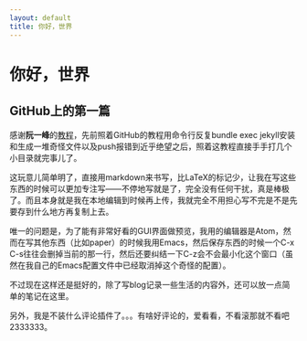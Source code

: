 ```yaml
---
layout: default
title: 你好，世界
---
```

# 你好，世界

## GitHub上的第一篇
感谢**阮一峰**的[教程](http://www.ruanyifeng.com/blog/2012/08/blogging_with_jekyll.html)，先前照着GitHub的教程用命令行反复bundle exec jekyll安装和生成一堆奇怪文件以及push报错到近乎绝望之后，照着这教程直接手手打几个小目录就完事儿了。

这玩意儿简单明了，直接用markdown来书写，比LaTeX的标记少，让我在写这些东西的时候可以更加专注写——不停地写就是了，完全没有任何干扰，真是棒极了。而且本身就是我在本地编辑到时候再上传，我就完全不用担心写不完是不是先要存到什么地方再复制上去。

唯一的问题是，为了能有非常好看的GUI界面做预览，我用的编辑器是Atom，然而在写其他东西（比如paper）的时候我用Emacs，然后保存东西的时候一个C-x C-s往往会删掉当前的那一行，然后还要纠结一下C-z会不会最小化这个窗口（虽然在我自己的Emacs配置文件中已经取消掉这个奇怪的配置）。

不过现在这样还是挺好的，除了写blog记录一些生活的内容外，还可以放一点简单的笔记在这里。

另外，我是不装什么评论插件了。。。有啥好评论的，爱看看，不看<font class="dark">滚</font>那就不看吧2333333。
